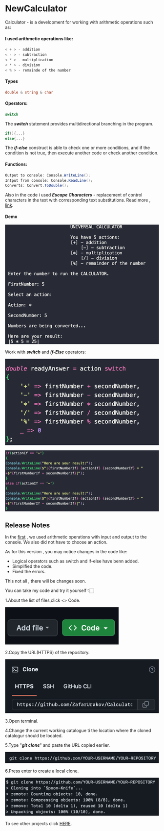 # NewCalculator

Calculator - is a development for working with arithmetic operations such as:
#### I used arithmetic operations like:
```C#
< + > - addition
< - > - subtraction
< * > - multiplication
< * > - division
< % > - remainde of the number
```

#### Types
```C#
double & string & char
```
#### Operators:
```C#
switch
```
The ***switch*** statement provides multidirectional branching in the program.
```C#
if(){...}
else{...}
```

The ***if-else*** construct is able to check one or more conditions, and if the condition is not true, then execute another code or check another condition.

#### Functions:
```C#
Output to console: Console.WriteLine();
Intput from console: Console.ReadLine();
Converts: Convert.ToDouble();
```
Also in the code i used ***Escape Characters*** - replacement of control characters in the text with corresponding text substitutions.
Read more , [link](https://codebuns.com/csharp-basics/escape-sequences/).

#### Demo

![](>/../demo2/demo0.png)

Work with ***switch*** and ***If-Else*** operators:

![](./demo2/demo5.png)

![](./demo2/demo6.png)

## Release Notes
In the [first](https://github.com/ZafarUrakov/NewCalculator/tree/releases/v1.0) , we used arithmetic operations with input and output to the console. We also did not have to choose an action.

As for this version , you may notice changes in the code like:

- Logical operators such as switch and if-else have benn added.
- Simplified the code.
- Fixed the errors.

This not all , there will be changes soon.

You can take my code and try it yourself 👇🏻

1.About the list of files,click <> Code.

![](>/../demo2/demo1.png)


2.Copy the URL(HTTPS) of the repository.

![](>/../demo2/demo2.png)


3.Open terminal.

4.Change the current working catalogue ti the location where the cloned catalogur should be located.

5.Type "***git clone***" and paste the URL copied earlier.

![](>/../demo2/demo3.png)


6.Press enter to create a local clone.

![](>/../demo2/demo4.png)

To see other projects click [HERE](https://github.com/ZafarUrakov).